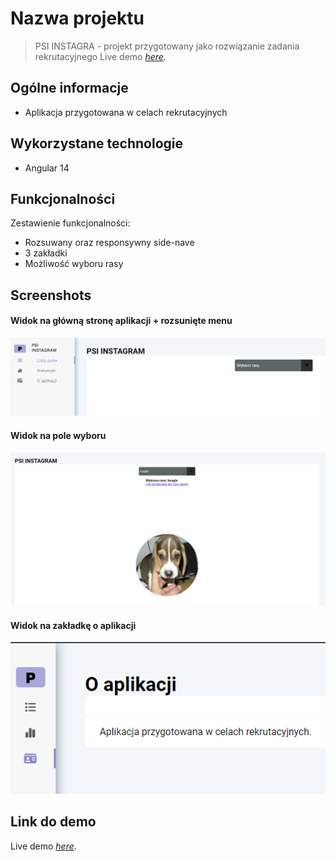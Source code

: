 # Nazwa projektu
> PSI INSTAGRA - projekt przygotowany jako rozwiązanie zadania rekrutacyjnego
> Live demo [_here_](https://lempartmar.github.io/rekrutacjaAngular/list). <!-- If you have the project hosted somewhere, include the link here. -->

## Ogólne informacje
- Aplikacja przygotowana w celach rekrutacyjnych

<!-- You don't have to answer all the questions - just the ones relevant to your project. -->

## Wykorzystane technologie
- Angular 14

## Funkcjonalności
Zestawienie funkcjonalności:
- Rozsuwany oraz responsywny side-nave
- 3 zakładki
- Możliwość wyboru rasy

## Screenshots

#### Widok na główną stronę aplikacji + rozsunięte menu
![Example screenshot](https://raw.githubusercontent.com/lempartmar/rekrutacjaAngular/main/img/scrn1.PNG)
#### Widok na pole wyboru 
![Example screenshot](https://raw.githubusercontent.com/lempartmar/rekrutacjaAngular/main/img/scrn2.PNG)
#### Widok na zakładkę o aplikacji
![Example screenshot](https://raw.githubusercontent.com/lempartmar/rekrutacjaAngular/main/img/scrn3.PNG)
<!-- If you have screenshots you'd like to share, include them here. -->

## Link do demo
Live demo [_here_](https://lempartmar.github.io/rekrutacjaAngular/list).
